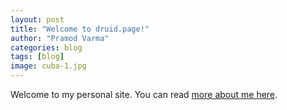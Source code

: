```yaml
---
layout: post
title: "Welcome to druid.page!"
author: "Pramod Varma"
categories: blog
tags: [blog]
image: cuba-1.jpg
---
```


Welcome to my personal site. You can read [more about me here](/about). 

